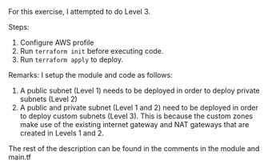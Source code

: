 For this exercise, I attempted to do Level 3.

Steps:
1. Configure AWS profile
2. Run `terraform init` before executing code.
3. Run `terraform apply` to deploy.

Remarks:
I setup the module and code as follows:
1. A public subnet (Level 1) needs to be deployed in order to deploy private subnets (Level 2)
2. A public and private subnet (Level 1 and 2) need to be deployed in order to deploy custom subnets (Level 3). This is because the custom zones make use of the existing internet gateway and NAT gateways that are created in Levels 1 and 2.

The rest of the description can be found in the comments in the module and main.tf
